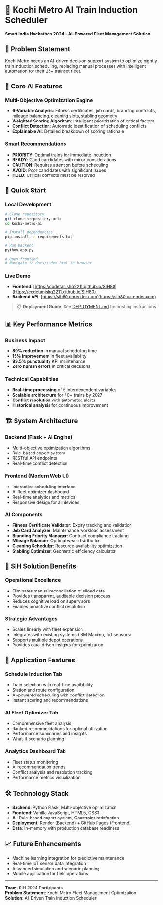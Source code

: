 # 🚆 Kochi Metro AI Train Induction Scheduler

**Smart India Hackathon 2024 - AI-Powered Fleet Management Solution**

## 🎯 Problem Statement
Kochi Metro needs an AI-driven decision support system to optimize nightly train induction scheduling, replacing manual processes with intelligent automation for their 25+ trainset fleet.

## 🤖 Core AI Features

### Multi-Objective Optimization Engine
- **6-Variable Analysis**: Fitness certificates, job cards, branding contracts, mileage balancing, cleaning slots, stabling geometry
- **Weighted Scoring Algorithm**: Intelligent prioritization of critical factors
- **Conflict Detection**: Automatic identification of scheduling conflicts
- **Explainable AI**: Detailed breakdown of scoring rationale

### Smart Recommendations
- **PRIORITY**: Optimal trains for immediate induction
- **READY**: Good candidates with minor considerations
- **CAUTION**: Requires attention before scheduling
- **AVOID**: Poor candidates with significant issues
- **HOLD**: Critical conflicts must be resolved

## 🚀 Quick Start

### Local Development
```bash
# Clone repository
git clone <repository-url>
cd kochi-metro-ai

# Install dependencies
pip install -r requirements.txt

# Run backend
python app.py

# Open frontend
# Navigate to docs/index.html in browser
```

### Live Demo
- **Frontend**: [https://codetanishq2211.github.io/SIH80](https://codetanishq2211.github.io/SIH80)
- **Backend API**: [https://sih80.onrender.com](https://sih80.onrender.com)

> 📋 **Deployment Guide**: See [DEPLOYMENT.md](DEPLOYMENT.md) for hosting instructions

## 📊 Key Performance Metrics

### Business Impact
- **80% reduction** in manual scheduling time
- **15% improvement** in fleet availability
- **99.5% punctuality** KPI maintenance
- **Zero human errors** in critical decisions

### Technical Capabilities
- **Real-time processing** of 6 interdependent variables
- **Scalable architecture** for 40+ trains by 2027
- **Conflict resolution** with automated alerts
- **Historical analysis** for continuous improvement

## 🏗️ System Architecture

### Backend (Flask + AI Engine)
- Multi-objective optimization algorithms
- Rule-based expert system
- RESTful API endpoints
- Real-time conflict detection

### Frontend (Modern Web UI)
- Interactive scheduling interface
- AI fleet optimizer dashboard
- Real-time analytics and metrics
- Responsive design for all devices

### AI Components
- **Fitness Certificate Validator**: Expiry tracking and validation
- **Job Card Analyzer**: Maintenance workload assessment
- **Branding Priority Manager**: Contract compliance tracking
- **Mileage Balancer**: Optimal wear distribution
- **Cleaning Scheduler**: Resource availability optimization
- **Stabling Optimizer**: Geometric efficiency calculator

## 🎯 SIH Solution Benefits

### Operational Excellence
- Eliminates manual reconciliation of siloed data
- Provides transparent, auditable decision process
- Reduces cognitive load on supervisors
- Enables proactive conflict resolution

### Strategic Advantages
- Scales linearly with fleet expansion
- Integrates with existing systems (IBM Maximo, IoT sensors)
- Supports multiple depot operations
- Provides data-driven insights for optimization

## 📱 Application Features

### Schedule Induction Tab
- Train selection with real-time availability
- Station and route configuration
- AI-powered scheduling with conflict detection
- Instant scoring and recommendations

### AI Fleet Optimizer Tab
- Comprehensive fleet analysis
- Ranked recommendations for optimal utilization
- Performance summaries and insights
- What-if scenario planning

### Analytics Dashboard Tab
- Fleet status monitoring
- AI recommendation trends
- Conflict analysis and resolution tracking
- Performance metrics visualization

## 🛠️ Technology Stack
- **Backend**: Python Flask, Multi-objective optimization
- **Frontend**: Vanilla JavaScript, HTML5, CSS3
- **AI**: Rule-based expert system, Constraint satisfaction
- **Deployment**: Render (Backend) + GitHub Pages (Frontend)
- **Data**: In-memory with production database readiness

## 📈 Future Enhancements
- Machine learning integration for predictive maintenance
- Real-time IoT sensor data integration
- Advanced simulation and scenario planning
- Mobile application for field operations

---

**Team**: SIH 2024 Participants  
**Problem Statement**: Kochi Metro Fleet Management Optimization  
**Solution**: AI-Driven Train Induction Scheduler